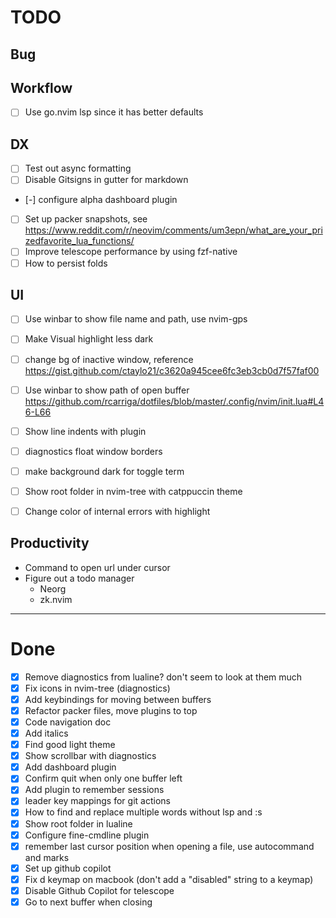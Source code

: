# TODO

## Bug 

## Workflow
- [ ] Use go.nvim lsp since it has better defaults

## DX
- [ ] Test out async formatting
- [ ] Disable Gitsigns in gutter for markdown
- [-] configure alpha dashboard plugin
- [ ] Set up packer snapshots, see https://www.reddit.com/r/neovim/comments/um3epn/what_are_your_prizedfavorite_lua_functions/
- [ ] Improve telescope performance by using fzf-native
- [ ] How to persist folds

## UI
- [ ] Use winbar to show file name and path, use nvim-gps
- [ ] Make Visual highlight less dark
- [ ] change bg of inactive window, reference  https://gist.github.com/ctaylo21/c3620a945cee6fc3eb3cb0d7f57faf00
- [ ] Use winbar to show path of open buffer https://github.com/rcarriga/dotfiles/blob/master/.config/nvim/init.lua#L46-L66
- [ ] Show line indents with plugin
- [ ] diagnostics float window borders 
- [ ] make background dark for toggle term
- [ ] Show root folder in nvim-tree with catppuccin theme
- [ ] Change color of internal errors with highlight


## Productivity
- Command to open url under cursor
- Figure out a todo manager
  - Neorg
  - zk.nvim


---


# Done
- [X] Remove diagnostics from lualine? don't seem to look at them much
- [X] Fix icons in nvim-tree (diagnostics)
- [X] Add keybindings for moving between buffers
- [X] Refactor packer files, move plugins to top
- [X] Code navigation doc
- [X] Add italics 
- [X] Find good light theme
- [X] Show scrollbar with diagnostics
- [X] Add dashboard plugin
- [X] Confirm quit when only one buffer left
- [X] Add plugin to remember sessions
- [X] leader key mappings for git actions
- [X] How to find and replace multiple words without lsp and :s
- [X] Show root folder in lualine
- [X] Configure fine-cmdline plugin
- [X] remember last cursor position when opening a file, use autocommand and marks
- [X] Set up github copilot
- [X] Fix d keymap on macbook (don't add a "disabled" string to a keymap)
- [X] Disable Github Copilot for telescope
- [X] Go to next buffer when closing
